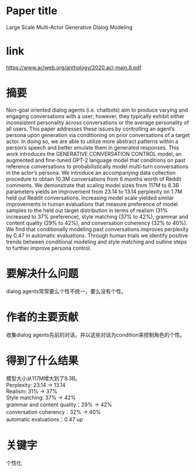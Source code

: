 # Paper title

Large Scale Multi-Actor Generative Dialog Modeling

# link

https://www.aclweb.org/anthology/2020.acl-main.8.pdf

# 摘要

Non-goal oriented dialog agents (i.e. chatbots) aim to produce varying and engaging conversations with a user; however, they typically exhibit either inconsistent personality across conversations or the average personality of all users. This paper addresses these issues by controlling an agent’s persona upon generation via conditioning on prior conversations of a target actor. In doing so, we are able to utilize more abstract patterns within a person’s speech and better emulate them in generated responses. This work introduces the GENERATIVE CONVERSATION CONTROL model, an augmented and fine-tuned GPT-2 language model that conditions on past reference conversations to probabilistically model multi-turn conversations in the actor’s persona. We introduce an accompanying data collection procedure to obtain 10.3M conversations from 6 months worth of Reddit comments. We demonstrate that scaling model sizes from 117M to 8.3B parameters yields an improvement from 23.14 to 13.14 perplexity on 1.7M held out Reddit conversations. Increasing model scale yielded similar improvements in human evaluations that measure preference of model samples to the held out target distribution in terms of realism (31% increased to 37% preference), style matching (37% to 42%), grammar and content quality (29% to 42%), and conversation coherency (32% to 40%). We find that conditionally modeling past conversations improves perplexity by 0.47 in automatic evaluations. Through human trials we identify positive trends between conditional modeling and style matching and outline steps to further improve persona control.

# 要解决什么问题

dialog agents常常要么个性不统一，要么没有个性。

# 作者的主要贡献

收集dialog agents先前的对话，并以这些对话为condition来控制角色的个性。

# 得到了什么结果

模型大小从117M增大到了8.3B。  
Perplexity: 23.14 -> 13.14  
Realism: 31% -> 37%  
Style matching: 37% -> 42%  
grammar and content quality：29% -> 42%  
conversation coherency：32% -> 40%  
automatic evaluations：0.47 up  

# 关键字

个性化
